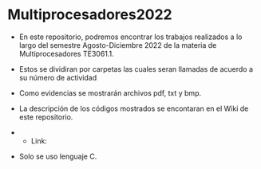 # Multiprocesadores2022

- En este repositorio, podremos encontrar los trabajos realizados a lo largo del semestre Agosto-Diciembre 2022 de la materia de Multiprocesadores TE3061.1.
- Estos se dividiran por carpetas las cuales seran llamadas de acuerdo a su número de actividad
- Como evidencias se  mostrarán archivos pdf, txt y bmp.
- La descripción de los códigos mostrados se encontaran en el Wiki de este repositorio. 
- - Link:

- Solo se uso lenguaje C.
